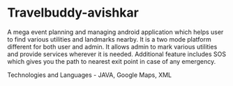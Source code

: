 # Travelbuddy-avishkar

A mega event planning and managing android application which helps user to find various utilities and landmarks nearby. It is a two mode platform different for both user and admin. It allows admin to mark various utilities and provide services wherever it is needed. Additional feature includes SOS which gives you the path to nearest exit point in case of any emergency.

Technologies and Languages - JAVA, Google Maps, XML
